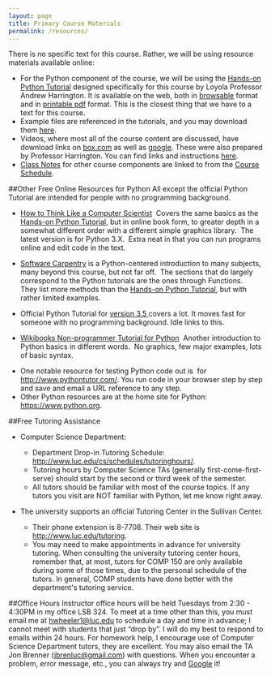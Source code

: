```yaml
---
layout: page
title: Primary Course Materials
permalink: /resources/
---
```


There is no specific text for this course. Rather, we will be using
resource materials available online:

- For the Python component of the course, we will be using the <a target="_blank" href="http://anh.cs.luc.edu/python/hands-on/3.1/index.html">Hands-on
Python Tutorial</a> designed specifically for this course by Loyola Professor Andrew Harrington. It is available on the web, both in <a href="http://anh.cs.luc.edu/python/hands-on/3.1/handsonHtml/index.html" target="_blank">browsable</a>
format and in <a href="http://anh.cs.luc.edu/python/hands-on/3.1/Hands-onPythonTutorial.pdf" target="_blank">printable pdf</a> format. This is the closest thing that we have to a text for this course.
- Example files are referenced in the tutorials, and you may download them <a href="http://anh.cs.luc.edu/python/hands-on/3.1/examples.zip" target="_blank">here</a>.
- Videos, where most all of the course content are discussed, have
download links on <a href="https://luc.box.com/comp150video">box.com</a>
as well as <a href="https://drive.google.com/a/cs.luc.edu/#folders/0B5WvvnDHeaIYMGE2MzU4OWEtYzQ4Zi00YzhiLTliMTItNjRjYzMyYzgyMTk2" target="_blank">google</a>. These were also prepared by
Professor Harrington. You can find links and instructions <a href="http://anh.cs.luc.edu/python/hands-on/3.1/handsonHtml/context.html#using-the-tutorial-text-and-video" target="_blank">here</a>.
- <a href="http://hwheeler01.github.io/comp150/ClassNotes">Class Notes</a> for
other course components are linked to from the <a href="http://hwheeler01.github.io/comp150/syllabus/#schedule">Course Schedule</a>.

##Other Free Online Resources for Python
All except the official
Python
Tutorial are intended for people with no programming background.

<ul>

  <li>
    <p style="margin-bottom: 0in;"><a href="http://interactivepython.org/courselib/static/thinkcspy/index.html">How to Think Like
a
Computer Scientist</a> &nbsp;Covers the same basics as the <a href="http://anh.cs.luc.edu/python/hands-on/3.1/index.html">Hands-on
Python Tutorial</a>,
but in online book form, to greater depth in a somewhat different order
with a different
simple graphics library.&nbsp; The latest version is for Python
3.X.&nbsp; Extra neat in that you can run programs online and edit code
in the text.<br>
    </p>
  </li>
  <li>
    <p style="margin-bottom: 0in;"><a href="http://swcarpentry.github.io/v4/python/index.html">Software Carpentry</a>
is a
Python-centered introduction to many subjects, many beyond this course,
but not far off.&nbsp; The sections that do largely correspond to the
Python tutorials are the ones through Functions.&nbsp; They list more
methods than
the <a href="http://anh.cs.luc.edu/handsonPythonTutorial/">Hands-on
Python Tutorial</a>, but with rather limited
examples.&nbsp; </p>
  </li>
  <li>
    <p style="margin-bottom: 0in;">Official Python Tutorial for <a href="https://docs.python.org/3.5/tutorial/index.html">version 3.5 </a>covers
a lot. It moves fast for someone with no programming background.
Idle links to this. </p>
  </li>
  <li>
    <p style="margin-bottom: 0in;"><a href="https://en.wikibooks.org/wiki/Non-Programmer%27s_Tutorial_for_Python_3">Wikibooks
Non-programmer Tutorial for Python</a> &nbsp;Another introduction to
Python basics in different words. &nbsp;No graphics, few major
examples, lots of basic syntax.</p>
  </li>
  <li>
    <p style="margin-bottom: 0in;">One notable resource for testing
Python code out is&nbsp;
for <a target="_blank" href="http://www.pythontutor.com/">http://www.pythontutor.com/</a>.
You run code in your browser step by step
and save and email a URL reference to any step.</p>
  </li>
  <li>Other Python resources are at the home site for Python: <a href="https://www.python.org/">https://www.python.org</a>.
  </li>
</ul>

##Free Tutoring Assistance

- Computer Science Department:
  - Department Drop-in Tutoring Schedule: <a href="http://www.luc.edu/cs/schedules/tutoringhours/">http://www.luc.edu/cs/schedules/tutoringhours/</a>.  
  - Tutoring hours by Computer Science TAs (generally
first-come-first-serve) should start by the second or third week of the semester. 
  - All tutors should be familiar with most of the course topics. If any tutors you
visit are NOT familiar with Python, let me know right away.</p>

- The university supports an official Tutoring Center in the Sullivan
Center.  
  - Their phone extension is 8-7708. Their web site is
<a class="reference external" href="http://www.luc.edu/tutoring">http://www.luc.edu/tutoring</a>.
  - You may need to make appointments in advance for university tutoring. When
consulting the university tutoring center hours, remember that, at
most, tutors for COMP 150 are only available during some of those times, due
to the personal schedule of the tutors. In general, COMP
students have done better with the department's tutoring service.<br>

##Office Hours
Instructor office hours will be held Tuesdays from 2:30 - 4:30PM in my office LSB 324. To meet at a time other than this, you must email me at <hwheeler1@luc.edu> to schedule a day and time in advance; I cannot meet with students that just “drop by”. I will do my best to respond to emails within 24 hours. For homework help, I encourage use of Computer Science Department tutors, they are excellent. You may also email the TA Jon Brenner (<jbrenluc@gmail.com>) with questions. When you encounter a problem, error message, etc., you can always try and <a href="https://www.google.com/">Google</a> it!  